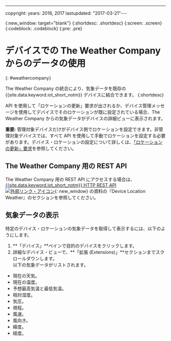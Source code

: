 ---

copyright:
years: 2016, 2017
lastupdated: "2017-03-21"---

{:new_window: target="blank"}
{:shortdesc: .shortdesc}
{:screen: .screen}
{:codeblock: .codeblock}
{:pre: .pre}

# デバイスでの The Weather Company からのデータの使用
{: #weathercompany}

The Weather Company の統合により、気象データを既存の {{site.data.keyword.iot_short_notm}} デバイスに結合できます。
{:shortdesc}

API を使用して「ロケーションの更新」要求が出されるか、デバイス管理メッセージを使用してデバイスでそのロケーションが既に設定されている場合、The Weather Company からの気象データがデバイスの詳細ビューに表示されます。

**重要:** 管理対象デバイスだけがデバイス側でロケーションを設定できます。非管理対象デバイスでは、すべて API を使用して手動でロケーションを設定する必要があります。デバイス・ロケーションの設定について詳しくは、[「ロケーションの更新」要求](../../devices/device_mgmt/index.html#update-location)を参照してください。

## The Weather Company 用の REST API
The Weather Company 用の REST API にアクセスする場合は、[{{site.data.keyword.iot_short_notm}} HTTP REST API ![外部リンク・アイコン](../../../../icons/launch-glyph.svg)](https://docs.internetofthings.ibmcloud.com/swagger/v0002.html#!/Device_Location_Weather){: new_window} の資料の『Device Location Weather』のセクションを参照してください。

## 気象データの表示

特定のデバイス・ロケーションの気象データを取得して表示するには、以下のようにします。
1. **「デバイス」**ペインで目的のデバイスをクリックします。
2. 詳細なデバイス・ビューで、**「拡張 (Extensions)」**セクションまでスクロールダウンします。  
以下の気象データがリストされます。
 - 現在の天気。
 - 現在の温度。
 - 予想最高気温と最低気温。
 - 相対湿度。
 - 気圧。
 - 視程。
 - 風速。
 - 風向き。
 - 緯度。
 - 経度。

<!-- Weather data from The Weather Company extension can be retrieved by using the API. For information on the Weather Company API, see [The Weather Company API documentation ![External link icon](../../../../icons/launch-glyph.svg)](https://docs.internetofthings.ibmcloud.com/swagger/ext-twc.html){: new_window}. -->
